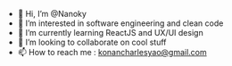 - 👋 Hi, I’m @Nanoky 
- 👀 I’m interested in software engineering and clean code
- 🌱 I’m currently learning ReactJS and UX/UI design
- 💞️ I’m looking to collaborate on cool stuff
- 📫 How to reach me : konancharlesyao@gmail.com

<!---
Nanoky/Nanoky is a ✨ special ✨ repository because its `README.md` (this file) appears on your GitHub profile.
You can click the Preview link to take a look at your changes.
--->
